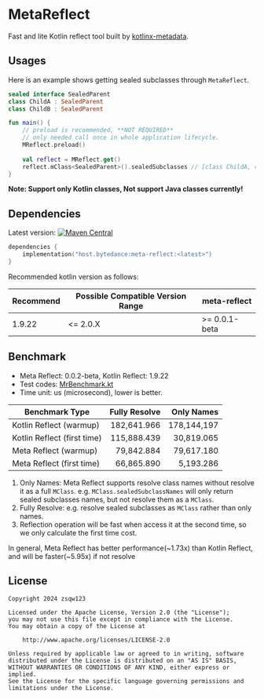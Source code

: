 # MetaReflect

Fast and lite Kotlin reflect tool built by
[kotlinx-metadata](https://github.com/JetBrains/kotlin/blob/master/libraries/kotlinx-metadata/jvm/ReadMe.md).

## Usages

Here is an example shows getting sealed subclasses through `MetaReflect`.

```kotlin
sealed interface SealedParent
class ChildA : SealedParent
class ChildB : SealedParent

fun main() {
    // preload is recommended, **NOT REQUIRED**
    // only needed call once in whole application lifecycle.
    MReflect.preload()
    
    val reflect = MReflect.get()
    reflect.mClass<SealedParent>().sealedSubclasses // [class ChildA, class ChildB]
}
```

**Note: Support only Kotlin classes, Not support Java classes currently!**

## Dependencies

Latest version:
[![Maven Central](https://img.shields.io/maven-central/v/host.bytedance/meta-reflect)](https://central.sonatype.com/artifact/host.bytedance/meta-reflect)

```kotlin
dependencies {
    implementation("host.bytedance:meta-reflect:<latest>")
}
```

Recommended kotlin version as follows:

| Recommend | Possible Compatible Version Range | meta-reflect   |
|-----------|-----------------------------------|----------------|
| 1.9.22    | <= 2.0.X                          | \>= 0.0.1-beta |

## Benchmark

- Meta Reflect: 0.0.2-beta, Kotlin Reflect: 1.9.22
- Test codes: [MrBenchmark.kt](demo/src/main/kotlin/zsu/meta/reflect/benchmark/MrBenchmark.kt)
- Time unit: us (microsecond), lower is better.

| Benchmark Type              | Fully Resolve |  Only Names |
|-----------------------------|--------------:|------------:|
| Kotlin Reflect (warmup)     |   182,641.966 | 178,144,197 |
| Kotlin Reflect (first time) |   115,888.439 |  30,819.065 |
| Meta Reflect (warmup)       |    79,842.884 |  79,617.180 |
| Meta Reflect (first time)   |    66,865.890 |   5,193.286 |

1. Only Names: Meta Reflect supports resolve class names without resolve it as a full `MClass`.
   e.g. `MClass.sealedSubclassNames` will only return sealed subclasses names, but not resolve them as a `MClass`.
2. Fully Resolve: e.g. resolve sealed subclasses as `MClass` rather than only names.
3. Reflection operation will be fast when access it at the second time, so we only calculate the first time cost. 

In general, Meta Reflect has better performance(~1.73x) than Kotlin Reflect, and will be faster(~5.95x) if not resolve 

## License

```
Copyright 2024 zsqw123

Licensed under the Apache License, Version 2.0 (the "License");
you may not use this file except in compliance with the License.
You may obtain a copy of the License at

    http://www.apache.org/licenses/LICENSE-2.0

Unless required by applicable law or agreed to in writing, software
distributed under the License is distributed on an "AS IS" BASIS,
WITHOUT WARRANTIES OR CONDITIONS OF ANY KIND, either express or implied.
See the License for the specific language governing permissions and
limitations under the License.
```
